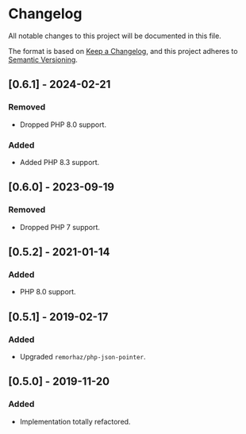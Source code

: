 # Changelog
All notable changes to this project will be documented in this file.

The format is based on [Keep a Changelog](https://keepachangelog.com/en/1.0.0/),
and this project adheres to [Semantic Versioning](https://semver.org/spec/v2.0.0.html).

## [0.6.1] - 2024-02-21
### Removed
- Dropped PHP 8.0 support.
### Added
- Added PHP 8.3 support.

## [0.6.0] - 2023-09-19
### Removed
- Dropped PHP 7 support.

## [0.5.2] - 2021-01-14
### Added
- PHP 8.0 support.

## [0.5.1] - 2019-02-17
### Added
- Upgraded `remorhaz/php-json-pointer`.

## [0.5.0] - 2019-11-20
### Added
- Implementation totally refactored.
